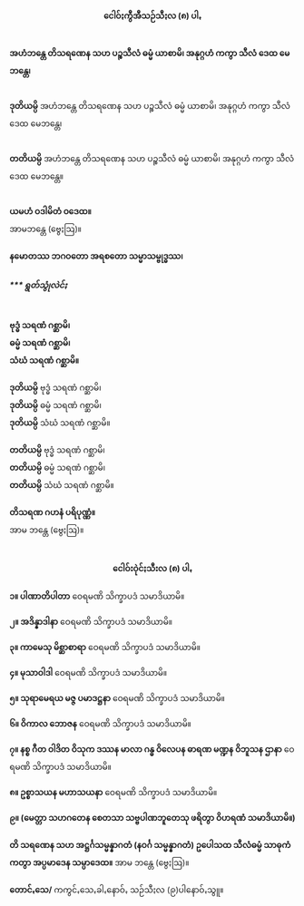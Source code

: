 <h4 style="text-align:center">ငေါဝ်ႏကွီအီသဉ်သီႏလ (၈) ပါꩻ</h4>
<br>
<strong>အဟံဘန္တေ တိသရဏေန သဟ ပဉ္စသီလံ ဓမ္မံ ယာစာမိ၊ အနုဂ္ဂဟံ ကကွာ သီလံ ဒေထ မေဘန္တေ၊</strong><br><br>
    
<strong>ဒုတိယမ္ပိ</strong> အဟံဘန္တေ တိသရဏေန သဟ ပဉ္စသီလံ ဓမ္မံ ယာစာမိ၊ အနုဂ္ဂဟံ ကကွာ သီလံ ဒေထ မေဘန္တေ၊<br><br>
    
<strong>တတိယမ္ပိ</strong> အဟံဘန္တေ တိသရဏေန သဟ ပဉ္စသီလံ ဓမ္မံ ယာစာမိ၊ အနုဂ္ဂဟံ ကကွာ သီလံ ဒေထ မေဘန္တေ။<br><br>

<strong>ယမဟံ ဝဒါမိတံ ဝဒေထ။</strong><br> အာမဘန္တေ (ဗွေႏဩ)။
<br><br>
<strong>နမောတဿ ဘဂဝတော အရစတော သမ္မာသမ္ဗုဒ္ဓဿ၊</strong><br>
<h5>*** ရွတ်သွုံလဲင်ႏ</h5>
<br>
<strong>ဗုဒ္ဓံ သရဏံ ဂစ္ဆာမိ၊</strong><br>
<strong>ဓမ္မံ သရဏံ ဂစ္ဆာမိ၊</strong><br>
<strong>သံဃံ သရဏံ ဂစ္ဆာမိ။</strong><br>
<br>
<strong>ဒုတိယမ္ပိ</strong> ဗုဒ္ဓံ သရဏံ ဂစ္ဆာမိ၊<br>
<strong>ဒုတိယမ္ပိ</strong> ဓမ္မံ သရဏံ ဂစ္ဆာမိ၊<br>
<strong>ဒုတိယမ္ပိ</strong> သံဃံ သရဏံ ဂစ္ဆာမိ။<br>
<br>
<strong>တတိယမ္ပိ</strong> ဗုဒ္ဓံ သရဏံ ဂစ္ဆာမိ၊<br>
<strong>တတိယမ္ပိ</strong> ဓမ္မံ သရဏံ ဂစ္ဆာမိ၊<br>
<strong>တတိယမ္ပိ</strong> သံဃံ သရဏံ ဂစ္ဆာမိ။<br>
<br>
<strong>တိသရဏ ဂဟနံ ပရိပုဏ္ဏံ။</strong><br>
အာမ ဘန္တေ (ဗွေႏဩ)။<br><br>

<h4 style="text-align:center">ငေါဝ်းဝုဲင်ႏသီးလ (၈) ပါꩻ</h4>
<strong>၁။ ပါဏာတိပါတာ</strong> ဝေရမဏိ သိက္ခာပဒံ သမာဒိယာမိ။<br>

<strong>၂။ အဒိန္နာဒါနာ</strong> ဝေရမဏိ သိက္ခာပဒံ သမာဒိယာမိ။<br>

<strong>၃။ ကာမေသု မိစ္ဆာစာရာ</strong> ဝေရမဏိ သိက္ခာပဒံ သမာဒိယာမိ။<br>

<strong>၄။ မုသာဝါဒါ</strong> ဝေရမဏိ သိက္ခာပဒံ သမာဒိယာမိ။<br>

<strong>၅။ သုရာမေရယ မဇ္ဇ ပမာဒဋ္ဌနာ</strong> ဝေရမဏိ သိက္ခာပဒံ သမာဒိယာမိ။<br>

<strong>၆။ ဝိကာလ ဘောဇန</strong> ဝေရမဏိ သိက္ခာပဒံ သမာဒိယာမိ။<br>
 
<strong>၇။ နစ္စ ဂီတ ဝါဒိတ ဝိသုက ဒဿန မာလာ ဂန္ဓ ဝိလေပန ဓာရဏ မဏ္ဍန ဝိဘူသန ဌာနာ</strong> ဝေရမဏိ သိက္ခာပဒံ သမာဒိယာမိ။<br>

<strong>၈။ ဥစ္စာသယန မဟာသယနာ</strong> ဝေရမဏိ သိက္ခာပဒံ သမာဒိယာမိ။<br>
    
<strong>၉။ (မေတ္တာ သဟဂတေန စေတသာ သဗ္ဗပါဏဘူတေသု ဖရိတွာ ဝိဟရဏံ သမာဒိယာမိ။)</strong><br>
<br>
<strong>တိ သရဏေန သဟ အဋ္ဌင်္ဂသမ္မန္နာဂတံ (နဝင်္ဂ သမ္မန္နာဂတံ) ဥပေါသထ သီလံဓမ္မံ သာဓုကံ ကတွာ အပ္ပမာဒေန သမ္ပာဒေထ။</strong>
အာမ ဘန္တေ (ဗွေႏဩ)။
<br><br>
  <strong>တောင်ꩻသေ/</strong> ကကွင်ꩻသေꩻခါꩻနောဝ်ꩻ သဉ်သီႏလ (၉)ပါနောဝ်ꩻသွူ။
<br>